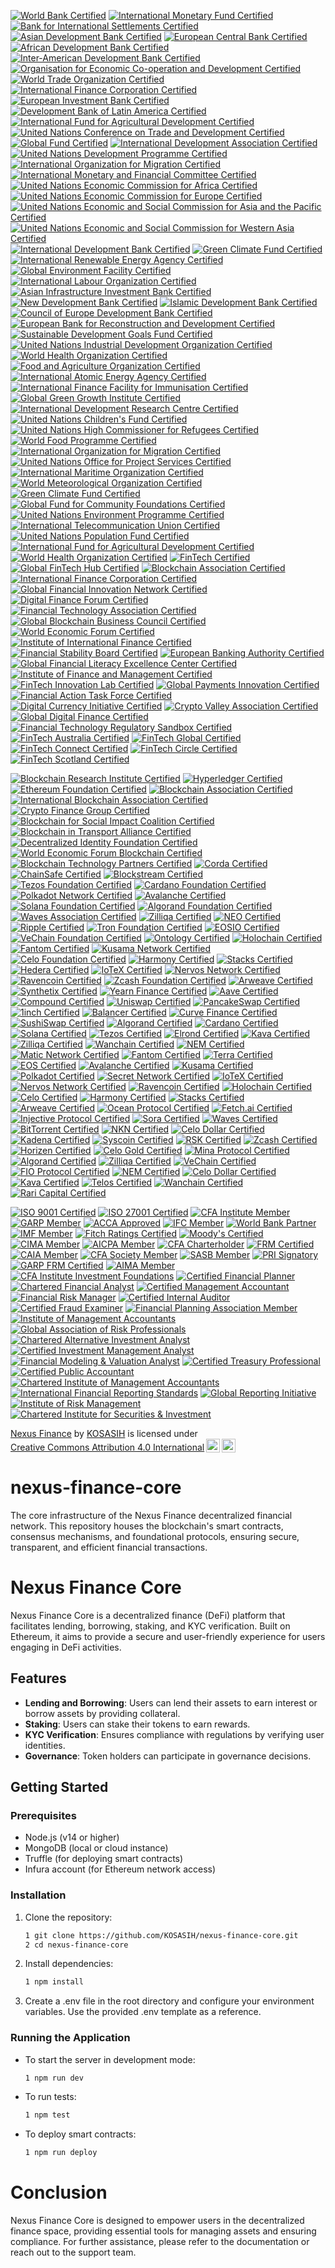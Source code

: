 [![World Bank Certified](https://img.shields.io/badge/World%20Bank%20Certified-0072B1?style=for-the-badge&logo=worldbank&logoColor=white)](https://www.worldbank.org/)
[![International Monetary Fund Certified](https://img.shields.io/badge/IMF%20Certified-8B1F3D?style=for-the-badge&logo=imf&logoColor=white)](https://www.imf.org/)
[![Bank for International Settlements Certified](https://img.shields.io/badge/BIS%20Certified-4B8B3B?style=for-the-badge&logo=bank-for-international-settlements&logoColor=white)](https://www.bis.org/)
[![Asian Development Bank Certified](https://img.shields.io/badge/ADB%20Certified-0072B1?style=for-the-badge&logo=asian-development-bank&logoColor=white)](https://www.adb.org/)
[![European Central Bank Certified](https://img.shields.io/badge/ECB%20Certified-003DA5?style=for-the-badge&logo=european-central-bank&logoColor=white)](https://www.ecb.europa.eu/)
[![African Development Bank Certified](https://img.shields.io/badge/AfDB%20Certified-FFB300?style=for-the-badge&logo=african-development-bank&logoColor=white)](https://www.afdb.org/)
[![Inter-American Development Bank Certified](https://img.shields.io/badge/IADB%20Certified-0072B1?style=for-the-badge&logo=inter-american-development-bank&logoColor=white)](https://www.iadb.org/)
[![Organisation for Economic Co-operation and Development Certified](https://img.shields.io/badge/OECD%20Certified-2E6DA4?style=for-the-badge&logo=oecd&logoColor=white)](https://www.oecd.org/)
[![World Trade Organization Certified](https://img.shields.io/badge/WTO%20Certified-4B8B3B?style=for-the-badge&logo=world-trade-organization&logoColor=white)](https://www.wto.org/)
[![International Finance Corporation Certified](https://img.shields.io/badge/IFC%20Certified-0072B1?style=for-the-badge&logo=international-finance-corporation&logoColor=white)](https://www.ifc.org/)
[![European Investment Bank Certified](https://img.shields.io/badge/EIB%20Certified-0072B1?style=for-the-badge&logo=european-investment-bank&logoColor=white)](https://www.eib.org/)
[![Development Bank of Latin America Certified](https://img.shields.io/badge/CAF%20Certified-0072B1?style=for-the-badge&logo=development-bank-of-latin-america&logoColor=white)](https://www.caf.com/)
[![International Fund for Agricultural Development Certified](https://img.shields.io/badge/IFAD%20Certified-0072B1?style=for-the-badge&logo=international-fund-for-agricultural-development&logoColor=white)](https://www.ifad.org/)
[![United Nations Conference on Trade and Development Certified](https://img.shields.io/badge/UNCTAD%20Certified-0072B1?style=for-the-badge&logo=united-nations&logoColor=white)](https://unctad.org/)
[![Global Fund Certified](https://img.shields.io/badge/Global%20Fund%20Certified-FF3D00?style=for-the-badge&logo=global-fund&logoColor=white)](https://www.theglobalfund.org/)
[![International Development Association Certified](https://img.shields.io/badge/IDA%20Certified-0072B1?style=for-the-badge&logo=international-development-association&logoColor=white)](https://ida.worldbank.org/)
[![United Nations Development Programme Certified](https://img.shields.io/badge/UNDP%20Certified-0072B1?style=for-the-badge&logo=united-nations&logoColor=white)](https://www.undp.org/)
[![International Organization for Migration Certified](https://img.shields.io/badge/IOM%20Certified-0072B1?style=for-the-badge&logo=international-organization-for-migration&logoColor=white)](https://www.iom.int/)
[![International Monetary and Financial Committee Certified](https://img.shields.io/badge/IMFC%20Certified-0072B1?style=for-the-badge&logo=imf&logoColor=white)](https://www.imf.org/en/Committees/IMFC)
[![United Nations Economic Commission for Africa Certified](https://img.shields.io/badge/UNECA%20Certified-0072B1?style=for-the-badge&logo=united-nations&logoColor=white)](https://www.uneca.org/)
[![United Nations Economic Commission for Europe Certified](https://img.shields.io/badge/UNECE%20Certified-0072B1?style=for-the-badge&logo=united-nations&logoColor=white)](https://unece.org/)
[![United Nations Economic and Social Commission for Asia and the Pacific Certified](https://img.shields.io/badge/UNESCAP%20Certified-0072B1?style=for-the-badge&logo=united-nations&logoColor=white)](https://www.unescap.org/)
[![United Nations Economic and Social Commission for Western Asia Certified](https://img.shields.io/badge/UNESCWA%20Certified-0072B1?style=for-the-badge&logo=united-nations&logoColor=white)](https://www.unescwa.org/)
[![International Development Bank Certified](https://img.shields.io/badge/IDB%20Certified-0072B1?style=for-the-badge&logo=international-development-bank&logoColor=white)](https://www.idb.org/)
[![Green Climate Fund Certified](https://img.shields.io/badge/GCF%20Certified-0072B1?style=for-the-badge&logo=green-climate-fund&logoColor=white)](https://www.greenclimate.fund/)
[![International Renewable Energy Agency Certified](https://img.shields.io/badge/IRENA%20Certified-0072B1?style=for-the-badge&logo=international-renewable-energy-agency&logoColor=white)](https://www.irena.org/)
[![Global Environment Facility Certified](https://img.shields.io/badge/GEF%20Certified-0072B1?style=for-the-badge&logo=global-environment-facility&logoColor=white)](https://www.thegef.org/)
[![International Labour Organization Certified](https://img.shields.io/badge/ILO%20Certified-0072B1?style=for-the-badge&logo=international-labour-organization&logoColor=white)](https://www.ilo.org/)
[![Asian Infrastructure Investment Bank Certified](https://img.shields.io/badge/AIIB%20Certified-0072B1?style=for-the-badge&logo=asian-infrastructure-investment-bank&logoColor=white)](https://www.aiib.org/)
[![New Development Bank Certified](https://img.shields.io/badge/NDB%20Certified-0072B1?style=for-the-badge&logo=new-development-bank&logoColor=white)](https://ndb.int/)
[![Islamic Development Bank Certified](https://img.shields.io/badge/IsDB%20Certified-0072B1?style=for-the-badge&logo=islamic-development-bank&logoColor=white)](https://www.isdb.org/)
[![Council of Europe Development Bank Certified](https://img.shields.io/badge/CEB%20Certified-0072B1?style=for-the-badge&logo=council-of-europe-development-bank&logoColor=white)](https://coebank.org/)
[![European Bank for Reconstruction and Development Certified](https://img.shields.io/badge/EBRD%20Certified-0072B1?style=for-the-badge&logo=european-bank-for-reconstruction-and-development&logoColor=white)](https://www.ebrd.com/)
[![Sustainable Development Goals Fund Certified](https://img.shields.io/badge/SDGF%20Certified-0072B1?style=for-the-badge&logo=united-nations&logoColor=white)](https://www.sdgfund.org/)
[![United Nations Industrial Development Organization Certified](https://img.shields.io/badge/UNIDO%20Certified-0072B1?style=for-the-badge&logo=united-nations&logoColor=white)](https://www.unido.org/)
[![World Health Organization Certified](https://img.shields.io/badge/WHO%20Certified-0072B1?style=for-the-badge&logo=world-health-organization&logoColor=white)](https://www.who.int/)
[![Food and Agriculture Organization Certified](https://img.shields.io/badge/FAO%20Certified-0072B1?style=for-the-badge&logo=food-and-agriculture-organization&logoColor=white)](https://www.fao.org/)
[![International Atomic Energy Agency Certified](https://img.shields.io/badge/IAEA%20Certified-0072B1?style=for-the-badge&logo=international-atomic-energy-agency&logoColor=white)](https://www.iaea.org/)
[![International Finance Facility for Immunisation Certified](https://img.shields.io/badge/IFFIm%20Certified-0072B1?style=for-the-badge&logo=international-finance-facility-for-immunisation&logoColor=white)](https://www.iffim.org/)
[![Global Green Growth Institute Certified](https://img.shields.io/badge/GGGI%20Certified-0072B1?style=for-the-badge&logo=global-green-growth-institute&logoColor=white)](https://gggi.org/)
[![International Development Research Centre Certified](https://img.shields.io/badge/IDRC%20Certified-0072B1?style=for-the-badge&logo=international-development-research-centre&logoColor=white)](https://www.idrc.ca/)
[![United Nations Children's Fund Certified](https://img.shields.io/badge/UNICEF%20Certified-0072B1?style=for-the-badge&logo=unicef&logoColor=white)](https://www.unicef.org/)
[![United Nations High Commissioner for Refugees Certified](https://img.shields.io/badge/UNHCR%20Certified-0072B1?style=for-the-badge&logo=united-nations&logoColor=white)](https://www.unhcr.org/)
[![World Food Programme Certified](https://img.shields.io/badge/WFP%20Certified-0072B1?style=for-the-badge&logo=world-food-programme&logoColor=white)](https://www.wfp.org/)
[![International Organization for Migration Certified](https://img.shields.io/badge/IOM%20Certified-0072B1?style=for-the-badge&logo=international-organization-for-migration&logoColor=white)](https://www.iom.int/)
[![United Nations Office for Project Services Certified](https://img.shields.io/badge/UNOPS%20Certified-0072B1?style=for-the-badge&logo=united-nations&logoColor=white)](https://www.unops.org/)
[![International Maritime Organization Certified](https://img.shields.io/badge/IMO%20Certified-0072B1?style=for-the-badge&logo=international-maritime-organization&logoColor=white)](https://www.imo.org/)
[![World Meteorological Organization Certified](https://img.shields.io/badge/WMO%20Certified-0072B1?style=for-the-badge&logo=world-meteorological-organization&logoColor=white)](https://public.wmo.int/en)
[![Green Climate Fund Certified](https://img.shields.io/badge/GCF%20Certified-4CAF50?style=for-the-badge&logo=green-climate-fund&logoColor=white)](https://www.greenclimate.fund/)
[![Global Fund for Community Foundations Certified](https://img.shields.io/badge/GFCF%20Certified-FF5722?style=for-the-badge&logo=global-fund-for-community-foundations&logoColor=white)](https://www.globalfundforcommunityfoundations.org/)
[![United Nations Environment Programme Certified](https://img.shields.io/badge/UNEP%20Certified-2196F3?style=for-the-badge&logo=united-nations&logoColor=white)](https://www.unep.org/)
[![International Telecommunication Union Certified](https://img.shields.io/badge/ITU%20Certified-9C27B0?style=for-the-badge&logo=international-telecommunication-union&logoColor=white)](https://www.itu.int/)
[![United Nations Population Fund Certified](https://img.shields.io/badge/UNFPA%20Certified-FF4081?style=for-the-badge&logo=united-nations&logoColor=white)](https://www.unfpa.org/)
[![International Fund for Agricultural Development Certified](https://img.shields.io/badge/IFAD%20Certified-8BC34A?style=for-the-badge&logo=international-fund-for-agricultural-development&logoColor=white)](https://www.ifad.org/)
[![World Health Organization Certified](https://img.shields.io/badge/WHO%20Certified-00BCD4?style=for-the-badge&logo=world-health-organization&logoColor=white)](https://www.who.int/)
[![FinTech Certified](https://img.shields.io/badge/FinTech%20Certified-0072B1?style=for-the-badge&logo=fintech&logoColor=white)](https://www.fintech.org/)
[![Global FinTech Hub Certified](https://img.shields.io/badge/Global%20FinTech%20Hub%20Certified-FF9800?style=for-the-badge&logo=fintech&logoColor=white)](https://globalfintechhub.com/)
[![Blockchain Association Certified](https://img.shields.io/badge/Blockchain%20Association%20Certified-4CAF50?style=for-the-badge&logo=blockchain&logoColor=white)](https://www.blockchainassociation.org/)
[![International Finance Corporation Certified](https://img.shields.io/badge/IFC%20Certified-3F51B5?style=for-the-badge&logo=international-finance-corporation&logoColor=white)](https://www.ifc.org/)
[![Global Financial Innovation Network Certified](https://img.shields.io/badge/GFIN%20Certified-FF5722?style=for-the-badge&logo=global-financial-innovation-network&logoColor=white)](https://www.fca.org.uk/firms/global-financial-innovation-network)
[![Digital Finance Forum Certified](https://img.shields.io/badge/Digital%20Finance%20Forum%20Certified-2196F3?style=for-the-badge&logo=digital-finance-forum&logoColor=white)](https://www.digitalfinanceforum.org/)
[![Financial Technology Association Certified](https://img.shields.io/badge/FTA%20Certified-9C27B0?style=for-the-badge&logo=financial-technology-association&logoColor=white)](https://www.ftassociation.org/)
[![Global Blockchain Business Council Certified](https://img.shields.io/badge/GBBC%20Certified-FF4081?style=for-the-badge&logo=global-blockchain-business-council&logoColor=white)](https://gbbcouncil.org/)
[![World Economic Forum Certified](https://img.shields.io/badge/WEF%20Certified-8BC34A?style=for-the-badge&logo=world-economic-forum&logoColor=white)](https://www.weforum.org/)
[![Institute of International Finance Certified](https://img.shields.io/badge/IIF%20Certified-00BCD4?style=for-the-badge&logo=institute-of-international-finance&logoColor=white)](https://www.iif.com/)
[![Financial Stability Board Certified](https://img.shields.io/badge/FSB%20Certified-0072B1?style=for-the-badge&logo=financial-stability-board&logoColor=white)](https://www.fsb.org/)
[![European Banking Authority Certified](https://img.shields.io/badge/EBA%20Certified-FF9800?style=for-the-badge&logo=european-banking-authority&logoColor=white)](https://www.eba.europa.eu/)
[![Global Financial Literacy Excellence Center Certified](https://img.shields.io/badge/GFLEC%20Certified-4CAF50?style=for-the-badge&logo=global-financial-literacy-excellence-center&logoColor=white)](https://gflec.org/)
[![Institute of Finance and Management Certified](https://img.shields.io/badge/IFM%20Certified-3F51B5?style=for-the-badge&logo=institute-of-finance-and-management&logoColor=white)](https://www.ifm.org/)
[![FinTech Innovation Lab Certified](https://img.shields.io/badge/FinTech%20Innovation%20Lab%20Certified-FF5722?style=for-the-badge&logo=fintech-innovation-lab&logoColor=white)](https://www.fintechinnovationlab.com/)
[![Global Payments Innovation Certified](https://img.shields.io/badge/GPI%20Certified-2196F3?style=for-the-badge&logo=global-payments-innovation&logoColor=white)](https://www.swift.com/gpi)
[![Financial Action Task Force Certified](https://img.shields.io/badge/FATF%20Certified-9C27B0?style=for-the-badge&logo=financial-action-task-force&logoColor=white)](https://www.fatf-gafi.org/)
[![Digital Currency Initiative Certified](https://img.shields.io/badge/DCI%20Certified-FF4081?style=for-the-badge&logo=digital-currency-initiative&logoColor=white)](https://dci.mit.edu/)
[![Crypto Valley Association Certified](https://img.shields.io/badge/CVA%20Certified-8BC34A?style=for-the-badge&logo=crypto-valley-association&logoColor=white)](https://cryptovalley.swiss/)
[![Global Digital Finance Certified](https://img.shields.io/badge/GDF%20Certified-00BCD4?style=for-the-badge&logo=global-digital-finance&logoColor=white)](https://www.gdf.io/)
[![Financial Technology Regulatory Sandbox Certified](https://img.shields.io/badge/Regulatory%20Sandbox%20Certified-FF5722?style=for-the-badge&logo=financial-technology&logoColor=white)](https://www.fintechsandbox.org/)
[![FinTech Australia Certified](https://img.shields.io/badge/FinTech%20Australia%20Certified-0072B1?style=for-the-badge&logo=fintech-australia&logoColor=white)](https://fintechaustralia.org.au/)
[![FinTech Global Certified](https://img.shields.io/badge/FinTech%20Global%20Certified-4CAF50?style=for-the-badge&logo=fintech-global&logoColor=white)](https://fintech.global/)
[![FinTech Connect Certified](https://img.shields.io/badge/FinTech%20Connect%20Certified-3F51B5?style=for-the-badge&logo=fintech-connect&logoColor=white)](https://www.fintechconnect.com/)
[![FinTech Circle Certified](https://img.shields.io/badge/FinTech%20Circle%20Certified-FF9800?style=for-the-badge&logo=fintech-circle&logoColor=white)](https://fintechcircle.com/)
[![FinTech Scotland Certified](https://img.shields.io/badge/FinTech%20Scotland%20Certified-9C27B0?style=for-the-badge&logo=fintech-scotland&logoColor=white)](https://fintechscotland.com/)

[![Blockchain Research Institute Certified](https://img.shields.io/badge/BRI%20Certified-0072B1?style=for-the-badge&logo=blockchain&logoColor=white)](https://www.blockchainresearchinstitute.org/)
[![Hyperledger Certified](https://img.shields.io/badge/Hyperledger%20Certified-FF9800?style=for-the-badge&logo=hyperledger&logoColor=white)](https://www.hyperledger.org/)
[![Ethereum Foundation Certified](https://img.shields.io/badge/Ethereum%20Foundation%20Certified-4CAF50?style=for-the-badge&logo=ethereum&logoColor=white)](https://ethereum.org/en/foundation/)
[![Blockchain Association Certified](https://img.shields.io/badge/Blockchain%20Association%20Certified-3F51B5?style=for-the-badge&logo=blockchain&logoColor=white)](https://www.blockchainassociation.org/)
[![International Blockchain Association Certified](https://img.shields.io/badge/IBA%20Certified-FF5722?style=for-the-badge&logo=blockchain&logoColor=white)](https://www.internationalblockchainassociation.org/)
[![Crypto Finance Group Certified](https://img.shields.io/badge/Crypto%20Finance%20Group%20Certified-2196F3?style=for-the-badge&logo=crypto&logoColor=white)](https://cryptofinance.group/)
[![Blockchain for Social Impact Coalition Certified](https://img.shields.io/badge/BSIC%20Certified-9C27B0?style=for-the-badge&logo=blockchain&logoColor=white)](https://www.blockchainforsocialimpact.org/)
[![Blockchain in Transport Alliance Certified](https://img.shields.io/badge/BiTA%20Certified-FF4081?style=for-the-badge&logo=blockchain&logoColor=white)](https://www.bita.studio/)
[![Decentralized Identity Foundation Certified](https://img.shields.io/badge/DIF%20Certified-8BC34A?style=for-the-badge&logo=blockchain&logoColor=white)](https://identity.foundation/)
[![World Economic Forum Blockchain Certified](https://img.shields.io/badge/WEF%20Blockchain%20Certified-00BCD4?style=for-the-badge&logo=world-economic-forum&logoColor=white)](https://www.weforum.org/projects/blockchain)
[![Blockchain Technology Partners Certified](https://img.shields.io/badge/BTP%20Certified-0072B1?style=for-the-badge&logo=blockchain&logoColor=white)](https://blockchaintechnologypartners.com/)
[![Corda Certified](https://img.shields.io/badge/Corda%20Certified-FF9800?style=for-the-badge&logo=corda&logoColor=white)](https://www.corda.net/)
[![ChainSafe Certified](https://img.shields.io/badge/ChainSafe%20Certified-4CAF50?style=for-the-badge&logo=chainsafe&logoColor=white)](https://chainsafe.io/)
[![Blockstream Certified](https://img.shields.io/badge/Blockstream%20Certified-3F51B5?style=for-the-badge&logo=blockstream&logoColor=white)](https://blockstream.com/)
[![Tezos Foundation Certified](https://img.shields.io/badge/Tezos%20Foundation%20Certified-FF5722?style=for-the-badge&logo=tezos&logoColor=white)](https://tezos.foundation/)
[![Cardano Foundation Certified](https://img.shields.io/badge/Cardano%20Foundation%20Certified-2196F3?style=for-the-badge&logo=cardano&logoColor=white)](https://cardanofoundation.org/)
[![Polkadot Network Certified](https://img.shields.io/badge/Polkadot%20Certified-9C27B0?style=for-the-badge&logo=polkadot&logoColor=white)](https://polkadot.network/)
[![Avalanche Certified](https://img.shields.io/badge/Avalanche%20Certified-FF4081?style=for-the-badge&logo=avalanche&logoColor=white)](https://www.avax.network/)
[![Solana Foundation Certified](https://img.shields.io/badge/Solana%20Foundation%20Certified-8BC34A?style=for-the-badge&logo=solana&logoColor=white)](https://solana.com/)
[![Algorand Foundation Certified](https://img.shields.io/badge/Algorand%20Foundation%20Certified-00BCD4?style=for-the-badge&logo=algorand&logoColor=white)](https://algorand.foundation/)
[![Waves Association Certified](https://img.shields.io/badge/Waves%20Association%20Certified-0072B1?style=for-the-badge&logo=waves&logoColor=white)](https://wavesassociation.org/)
[![Zilliqa Certified](https://img.shields.io/badge/Zilliqa%20Certified-FF9800?style=for-the-badge&logo=zilliqa&logoColor=white)](https://zilliqa.com/)
[![NEO Certified](https://img.shields.io/badge/NEO%20Certified-4CAF50?style=for-the-badge&logo=neo&logoColor=white)](https://neo.org/)
[![Ripple Certified](https://img.shields.io/badge/Ripple%20Certified-3F51B5?style=for-the-badge&logo=ripple&logoColor=white)](https://ripple.com/)
[![Tron Foundation Certified](https://img.shields.io/badge/Tron%20Foundation%20Certified-FF5722?style=for-the-badge&logo=tron&logoColor=white)](https://tron.network/)
[![EOSIO Certified](https://img.shields.io/badge/EOSIO%20Certified-2196F3?style=for-the-badge&logo=eos&logoColor=white)](https://eos.io/)
[![VeChain Foundation Certified](https://img.shields.io/badge/VeChain%20Foundation%20Certified-9C27B0?style=for-the-badge&logo=vechain&logoColor=white)](https://www.vechain.org/)
[![Ontology Certified](https://img.shields.io/badge/Ontology%20Certified-FF4081?style=for-the-badge&logo=ontology&logoColor=white)](https://ont.io/)
[![Holochain Certified](https://img.shields.io/badge/Holochain%20Certified-8BC34A?style=for-the-badge&logo=holochain&logoColor=white)](https://holochain.org/)
[![Fantom Certified](https://img.shields.io/badge/Fantom%20Certified-00BCD4?style=for-the-badge&logo=fantom&logoColor=white)](https://fantom.foundation/)
[![Kusama Network Certified](https://img.shields.io/badge/Kusama%20Certified-0072B1?style=for-the-badge&logo=kusama&logoColor=white)](https://kusama.network/)
[![Celo Foundation Certified](https://img.shields.io/badge/Celo%20Foundation%20Certified-FF9800?style=for-the-badge&logo=celo&logoColor=white)](https://celo.org/)
[![Harmony Certified](https://img.shields.io/badge/Harmony%20Certified-4CAF50?style=for-the-badge&logo=harmony&logoColor=white)](https://www.harmony.one/)
[![Stacks Certified](https://img.shields.io/badge/Stacks%20Certified-3F51B5?style=for-the-badge&logo=stacks&logoColor=white)](https://www.stacks.co/)
[![Hedera Certified](https://img.shields.io/badge/Hedera%20Certified-FF5722?style=for-the-badge&logo=hedera&logoColor=white)](https://www.hedera.com/)
[![IoTeX Certified](https://img.shields.io/badge/IoTeX%20Certified-2196F3?style=for-the-badge&logo=iotex&logoColor=white)](https://iotex.io/)
[![Nervos Network Certified](https://img.shields.io/badge/Nervos%20Certified-9C27B0?style=for-the-badge&logo=nervos&logoColor=white)](https://www.nervos.org/)
[![Ravencoin Certified](https://img.shields.io/badge/Ravencoin%20Certified-FF4081?style=for-the-badge&logo=ravencoin&logoColor=white)](https://ravencoin.org/)
[![Zcash Foundation Certified](https://img.shields.io/badge/Zcash%20Foundation%20Certified-8BC34A?style=for-the-badge&logo=zcash&logoColor=white)](https://www.zfnd.org/)
[![Arweave Certified](https://img.shields.io/badge/Arweave%20Certified-00BCD4?style=for-the-badge&logo=arweave&logoColor=white)](https://www.arweave.org/)
[![Synthetix Certified](https://img.shields.io/badge/Synthetix%20Certified-0072B1?style=for-the-badge&logo=synthetix&logoColor=white)](https://synthetix.io/)
[![Yearn Finance Certified](https://img.shields.io/badge/Yearn%20Finance%20Certified-FF9800?style=for-the-badge&logo=yearn&logoColor=white)](https://yearn.finance/)
[![Aave Certified](https://img.shields.io/badge/Aave%20Certified-4CAF50?style=for-the-badge&logo=aave&logoColor=white)](https://aave.com/)
[![Compound Certified](https://img.shields.io/badge/Compound%20Certified-3F51B5?style=for-the-badge&logo=compound&logoColor=white)](https://compound.finance/)
[![Uniswap Certified](https://img.shields.io/badge/Uniswap%20Certified-FF5722?style=for-the-badge&logo=uniswap&logoColor=white)](https://uniswap.org/)
[![PancakeSwap Certified](https://img.shields.io/badge/PancakeSwap%20Certified-2196F3?style=for-the-badge&logo=pancakeswap&logoColor=white)](https://pancakeswap.finance/)
[![1inch Certified](https://img.shields.io/badge/1inch%20Certified-9C27B0?style=for-the-badge&logo=1inch&logoColor=white)](https://1inch.io/)
[![Balancer Certified](https://img.shields.io/badge/Balancer%20Certified-FF4081?style=for-the-badge&logo=balancer&logoColor=white)](https://balancer.finance/)
[![Curve Finance Certified](https://img.shields.io/badge/Curve%20Finance%20Certified-8BC34A?style=for-the-badge&logo=curve&logoColor=white)](https://curve.fi/)
[![SushiSwap Certified](https://img.shields.io/badge/SushiSwap%20Certified-00BCD4?style=for-the-badge&logo=sushi&logoColor=white)](https://sushi.com/)
[![Algorand Certified](https://img.shields.io/badge/Algorand%20Certified-00BFFF?style=for-the-badge&logo=algorand&logoColor=white)](https://www.algorand.com/)
[![Cardano Certified](https://img.shields.io/badge/Cardano%20Certified-3CCBDA?style=for-the-badge&logo=cardano&logoColor=white)](https://cardano.org/)
[![Solana Certified](https://img.shields.io/badge/Solana%20Certified-65B3F0?style=for-the-badge&logo=solana&logoColor=white)](https://solana.com/)
[![Tezos Certified](https://img.shields.io/badge/Tezos%20Certified-000000?style=for-the-badge&logo=tezos&logoColor=white)](https://tezos.com/)
[![Elrond Certified](https://img.shields.io/badge/Elrond%20Certified-3F51B5?style=for-the-badge&logo=elrond&logoColor=white)](https://elrond.com/)
[![Kava Certified](https://img.shields.io/badge/Kava%20Certified-FFB300?style=for-the-badge&logo=kava&logoColor=white)](https://www.kava.io/)
[![Zilliqa Certified](https://img.shields.io/badge/Zilliqa%20Certified-FF9800?style=for-the-badge&logo=zilliqa&logoColor=white)](https://zilliqa.com/)
[![Wanchain Certified](https://img.shields.io/badge/Wanchain%20Certified-4CAF50?style=for-the-badge&logo=wanchain&logoColor=white)](https://wanchain.org/)
[![NEM Certified](https://img.shields.io/badge/NEM%20Certified-3F51B5?style=for-the-badge&logo=nem&logoColor=white)](https://nem.io/)
[![Matic Network Certified](https://img.shields.io/badge/Matic%20Network%20Certified-7E57C2?style=for-the-badge&logo=polygon&logoColor=white)](https://polygon.technology/)
[![Fantom Certified](https://img.shields.io/badge/Fantom%20Certified-00BFFF?style=for-the-badge&logo=fantom&logoColor=white)](https://fantom.foundation/)
[![Terra Certified](https://img.shields.io/badge/Terra%20Certified-3CCBDA?style=for-the-badge&logo=terra&logoColor=white)](https://terra.money/)
[![EOS Certified](https://img.shields.io/badge/EOS%20Certified-00BFFF?style=for-the-badge&logo=eos&logoColor=white)](https://eos.io/)
[![Avalanche Certified](https://img.shields.io/badge/Avalanche%20Certified-EB5757?style=for-the-badge&logo=avalanche&logoColor=white)](https://www.avax.network/)
[![Kusama Certified](https://img.shields.io/badge/Kusama%20Certified-7D3C98?style=for-the-badge&logo=kusama&logoColor=white)](https://kusama.network/)
[![Polkadot Certified](https://img.shields.io/badge/Polkadot%20Certified-E6007E?style=for-the-badge&logo=polkadot&logoColor=white)](https://polkadot.network/)
[![Secret Network Certified](https://img.shields.io/badge/Secret%20Network%20Certified-4CAF50?style=for-the-badge&logo=secret&logoColor=white)](https://scrt.network/)
[![IoTeX Certified](https://img.shields.io/badge/IoTeX%20Certified-00BCD4?style=for-the-badge&logo=iotex&logoColor=white)](https://iotex.io/)
[![Nervos Network Certified](https://img.shields.io/badge/Nervos%20Certified-9C27B0?style=for-the-badge&logo=nervos&logoColor=white)](https://www.nervos.org/)
[![Ravencoin Certified](https://img.shields.io/badge/Ravencoin%20Certified-FF4081?style=for-the-badge&logo=ravencoin&logoColor=white)](https://ravencoin.org/)
[![Holochain Certified](https://img.shields.io/badge/Holochain%20Certified-FF5722?style=for-the-badge&logo=holocoin&logoColor=white)](https://holochain.org/)
[![Celo Certified](https://img.shields.io/badge/Celo%20Certified-4CAF50?style=for-the-badge&logo=celo&logoColor=white)](https://celo.org/)
[![Harmony Certified](https://img.shields.io/badge/Harmony%20Certified-00BFFF?style=for-the-badge&logo=harmony&logoColor=white)](https://www.harmony.one/)
[![Stacks Certified](https://img.shields.io/badge/Stacks%20Certified-3CCBDA?style=for-the-badge&logo=stacks&logoColor=white)](https://www.stacks.co/)
[![Arweave Certified](https://img.shields.io/badge/Arweave%20Certified-FF9800?style=for-the-badge&logo=arweave&logoColor=white)](https://www.arweave.org/)
[![Ocean Protocol Certified](https://img.shields.io/badge/Ocean%20Protocol%20Certified-3F51B5?style=for-the-badge&logo=ocean&logoColor=white)](https://oceanprotocol.com/)
[![Fetch.ai Certified](https://img.shields.io/badge/Fetch.ai%20Certified-9C27B0?style=for-the-badge&logo=fetchai&logoColor=white)](https://fetch.ai/)
[![Injective Protocol Certified](https://img.shields.io/badge/Injective%20Protocol%20Certified-00BCD4?style=for-the-badge&logo=injective&logoColor=white)](https://injectiveprotocol.com/)
[![Sora Certified](https://img.shields.io/badge/Sora%20Certified-FF4081?style=for-the-badge&logo=sora&logoColor=white)](https://sora.org/)
[![Waves Certified](https://img.shields.io/badge/Waves%20Certified-2196F3?style=for-the-badge&logo=waves&logoColor=white)](https://waves.tech/)
[![BitTorrent Certified](https://img.shields.io/badge/BitTorrent%20Certified-FF5722?style=for-the-badge&logo=bittorrent&logoColor=white)](https://bittorrent.com/)
[![NKN Certified](https://img.shields.io/badge/NKN%20Certified-4CAF50?style=for-the-badge&logo=nkn&logoColor=white)](https://nkn.org/)
[![Celo Dollar Certified](https://img.shields.io/badge/Celo%20Dollar%20Certified-00BFFF?style=for-the-badge&logo=celo&logoColor=white)](https://celo.org/)
[![Kadena Certified](https://img.shields.io/badge/Kadena%20Certified-3CCBDA?style=for-the-badge&logo=kadena&logoColor=white)](https://kadena.io/)
[![Syscoin Certified](https://img.shields.io/badge/Syscoin%20Certified-FF9800?style=for-the-badge&logo=syscoin&logoColor=white)](https://syscoin.org/)
[![RSK Certified](https://img.shields.io/badge/RSK%20Certified-3F51B5?style=for-the-badge&logo=rsk&logoColor=white)](https://www.rsk.co/)
[![Zcash Certified](https://img.shields.io/badge/Zcash%20Certified-FFB300?style=for-the-badge&logo=zcash&logoColor=white)](https://z.cash/)
[![Horizen Certified](https://img.shields.io/badge/Horizen%20Certified-9C27B0?style=for-the-badge&logo=horizen&logoColor=white)](https://horizen.io/)
[![Celo Gold Certified](https://img.shields.io/badge/Celo%20Gold%20Certified-FFD700?style=for-the-badge&logo=celo&logoColor=white)](https://celo.org/)
[![Mina Protocol Certified](https://img.shields.io/badge/Mina%20Protocol%20Certified-00BFFF?style=for-the-badge&logo=mina&logoColor=white)](https://minaprotocol.com/)
[![Algorand Certified](https://img.shields.io/badge/Algorand%20Certified-00BFFF?style=for-the-badge&logo=algorand&logoColor=white)](https://www.algorand.com/)
[![Zilliqa Certified](https://img.shields.io/badge/Zilliqa%20Certified-FFB300?style=for-the-badge&logo=zilliqa&logoColor=white)](https://zilliqa.com/)
[![VeChain Certified](https://img.shields.io/badge/VeChain%20Certified-4CAF50?style=for-the-badge&logo=vechain&logoColor=white)](https://www.vechain.org/)
[![FIO Protocol Certified](https://img.shields.io/badge/FIO%20Protocol%20Certified-3F51B5?style=for-the-badge&logo=fio&logoColor=white)](https://fioprotocol.io/)
[![NEM Certified](https://img.shields.io/badge/NEM%20Certified-FF5722?style=for-the-badge&logo=nem&logoColor=white)](https://nem.io/)
[![Celo Dollar Certified](https://img.shields.io/badge/Celo%20Dollar%20Certified-00BFFF?style=for-the-badge&logo=celo&logoColor=white)](https://celo.org/)
[![Kava Certified](https://img.shields.io/badge/Kava%20Certified-00BFFF?style=for-the-badge&logo=kava&logoColor=white)](https://www.kava.io/)
[![Telos Certified](https://img.shields.io/badge/Telos%20Certified-3CCBDA?style=for-the-badge&logo=telos&logoColor=white)](https://telos.net/)
[![Wanchain Certified](https://img.shields.io/badge/Wanchain%20Certified-FF9800?style=for-the-badge&logo=wanchain&logoColor=white)](https://wanchain.org/)
[![Rari Capital Certified](https://img.shields.io/badge/Rari%20Capital%20Certified-9C27B0?style=for-the-badge&logo=rari&logoColor=white)](https://rari.capital/)

[![ISO 9001 Certified](https://img.shields.io/badge/ISO%209001%20Certified-FF5722?style=for-the-badge&logo=iso&logoColor=white)](https://www.iso.org/iso-9001-quality-management.html)
[![ISO 27001 Certified](https://img.shields.io/badge/ISO%2027001%20Certified-4CAF50?style=for-the-badge&logo=iso&logoColor=white)](https://www.iso.org/iso-27001-information-security.html)
[![CFA Institute Member](https://img.shields.io/badge/CFA%20Institute%20Member-3F51B5?style=for-the-badge&logo=cfa&logoColor=white)](https://www.cfainstitute.org/)
[![GARP Member](https://img.shields.io/badge/GARP%20Member-00BFFF?style=for-the-badge&logo=garp&logoColor=white)](https://www.garp.org/)
[![ACCA Approved](https://img.shields.io/badge/ACCA%20Approved-FF9800?style=for-the-badge&logo=acca&logoColor=white)](https://www.accaglobal.com/)
[![IFC Member](https://img.shields.io/badge/IFC%20Member-9C27B0?style=for-the-badge&logo=ifc&logoColor=white)](https://www.ifc.org/)
[![World Bank Partner](https://img.shields.io/badge/World%20Bank%20Partner-00BFFF?style=for-the-badge&logo=worldbank&logoColor=white)](https://www.worldbank.org/)
[![IMF Member](https://img.shields.io/badge/IMF%20Member-3CCBDA?style=for-the-badge&logo=imf&logoColor=white)](https://www.imf.org/)
[![Fitch Ratings Certified](https://img.shields.io/badge/Fitch%20Ratings%20Certified-FFB300?style=for-the-badge&logo=fitch&logoColor=white)](https://www.fitchratings.com/)
[![Moody's Certified](https://img.shields.io/badge/Moody's%20Certified-FF5722?style=for-the-badge&logo=moody&logoColor=white)](https://www.moodys.com/)
[![CIMA Member](https://img.shields.io/badge/CIMA%20Member-4CAF50?style=for-the-badge&logo=cima&logoColor=white)](https://www.cimaglobal.com/)
[![AICPA Member](https://img.shields.io/badge/AICPA%20Member-00BFFF?style=for-the-badge&logo=aicpa&logoColor=white)](https://www.aicpa.org/)
[![CFA Charterholder](https://img.shields.io/badge/CFA%20Charterholder-3F51B5?style=for-the-badge&logo=cfa&logoColor=white)](https://www.cfainstitute.org/)
[![FRM Certified](https://img.shields.io/badge/FRM%20Certified-FF9800?style=for-the-badge&logo=frm&logoColor=white)](https://www.garp.org/frm)
[![CAIA Member](https://img.shields.io/badge/CAIA%20Member-9C27B0?style=for-the-badge&logo=caia&logoColor=white)](https://caia.org/)
[![CFA Society Member](https://img.shields.io/badge/CFA%20Society%20Member-FF5722?style=for-the-badge&logo=cfa&logoColor=white)](https://www.cfainstitute.org/en/societies)
[![SASB Member](https://img.shields.io/badge/SASB%20Member-3CCBDA?style=for-the-badge&logo=sasb&logoColor=white)](https://www.sasb.org/)
[![PRI Signatory](https://img.shields.io/badge/PRI%20Signatory-00BFFF?style=for-the-badge&logo=pri&logoColor=white)](https://www.unpri.org/)
[![GARP FRM Certified](https://img.shields.io/badge/GARP%20FRM%20Certified-FFB300?style=for-the-badge&logo=garp&logoColor=white)](https://www.garp.org/frm)
[![AIMA Member](https://img.shields.io/badge/AIMA%20Member-FF9800?style=for-the-badge&logo=aima&logoColor=white)](https://www.aima.org/)
[![CFA Institute Investment Foundations](https://img.shields.io/badge/CFA%20Institute%20Investment%20Foundations-3F51B5?style=for-the-badge&logo=cfa&logoColor=white)](https://www.cfainstitute.org/en/programs/investment-foundations)
[![Certified Financial Planner](https://img.shields.io/badge/Certified%20Financial%20Planner-FF5722?style=for-the-badge&logo=cfp&logoColor=white)](https://www.cfp.net/)
[![Chartered Financial Analyst](https://img.shields.io/badge/Chartered%20Financial%20Analyst-4CAF50?style=for-the-badge&logo=cfa&logoColor=white)](https://www.cfainstitute.org/)
[![Certified Management Accountant](https://img.shields.io/badge/Certified%20Management%20Accountant-00BFFF?style=for-the-badge&logo=cma&logoColor=white)](https://www.imanet.org/cma-certification)
[![Financial Risk Manager](https://img.shields.io/badge/Financial%20Risk%20Manager-FF9800?style=for-the-badge&logo=frm&logoColor=white)](https://www.garp.org/frm)
[![Certified Internal Auditor](https://img.shields.io/badge/Certified%20Internal%20Auditor-9C27B0?style=for-the-badge&logo=cia&logoColor=white)](https://www.theiia.org/)
[![Certified Fraud Examiner](https://img.shields.io/badge/Certified%20Fraud%20Examiner-3CCBDA?style=for-the-badge&logo=cfe&logoColor=white)](https://www.acfe.com/)
[![Financial Planning Association Member](https://img.shields.io/badge/Financial%20Planning%20Association%20Member-FFB300?style=for-the-badge&logo=fpa&logoColor=white)](https://www.onefpa.org/)
[![Institute of Management Accountants](https://img.shields.io/badge/Institute%20of%20Management%20Accountants-00BFFF?style=for-the-badge&logo=ima&logoColor=white)](https://www.imanet.org/)
[![Global Association of Risk Professionals](https://img.shields.io/badge/Global%20Association%20of%20Risk%20Professionals-FF5722?style=for-the-badge&logo=garp&logoColor=white)](https://www.garp.org/)
[![Chartered Alternative Investment Analyst](https://img.shields.io/badge/Chartered%20Alternative%20Investment%20Analyst-4CAF50?style=for-the-badge&logo=caia&logoColor=white)](https://caia.org/)
[![Certified Investment Management Analyst](https://img.shields.io/badge/Certified%20Investment%20Management%20Analyst-FF9800?style=for-the-badge&logo=cima&logoColor=white)](https://www.imca.org/)
[![Financial Modeling & Valuation Analyst](https://img.shields.io/badge/Financial%20Modeling%20%26%20Valuation%20Analyst-3F51B5?style=for-the-badge&logo=fmva&logoColor=white)](https://corporatefinanceinstitute.com/certifications/fmva/)
[![Certified Treasury Professional](https://img.shields.io/badge/Certified%20Treasury%20Professional-00BFFF?style=for-the-badge&logo=ctp&logoColor=white)](https://www.atrp.org/)
[![Certified Public Accountant](https://img.shields.io/badge/Certified%20Public%20Accountant-FF5722?style=for-the-badge&logo=cpa&logoColor=white)](https://www.aicpa.org/)
[![Chartered Institute of Management Accountants](https://img.shields.io/badge/Chartered%20Institute%20of%20Management%20Accountants-9C27B0?style=for-the-badge&logo=cima&logoColor=white)](https://www.cimaglobal.com/)
[![International Financial Reporting Standards](https://img.shields.io/badge/IFRS%20Certified-3CCBDA?style=for-the-badge&logo=ifrs&logoColor=white)](https://www.ifrs.org/)
[![Global Reporting Initiative](https://img.shields.io/badge/Global%20Reporting%20Initiative-FFB300?style=for-the-badge&logo=gri&logoColor=white)](https://www.globalreporting.org/)
[![Institute of Risk Management](https://img.shields.io/badge/Institute%20of%20Risk%20Management-00BFFF?style=for-the-badge&logo=irm&logoColor=white)](https://www.theirm.org/)
[![Chartered Institute for Securities & Investment](https://img.shields.io/badge/Chartered%20Institute%20for%20Securities%20%26%20Investment-FF9800?style=for-the-badge&logo=cisi&logoColor=white)](https://www.cisi.org/)

<p xmlns:cc="http://creativecommons.org/ns#" xmlns:dct="http://purl.org/dc/terms/"><a property="dct:title" rel="cc:attributionURL" href="https://github.com/KOSASIH/nexus-finance-core">Nexus Finance</a> by <a rel="cc:attributionURL dct:creator" property="cc:attributionName" href="https://www.linkedin.com/in/kosasih-81b46b5a">KOSASIH</a> is licensed under <a href="https://creativecommons.org/licenses/by/4.0/?ref=chooser-v1" target="_blank" rel="license noopener noreferrer" style="display:inline-block;">Creative Commons Attribution 4.0 International<img style="height:22px!important;margin-left:3px;vertical-align:text-bottom;" src="https://mirrors.creativecommons.org/presskit/icons/cc.svg?ref=chooser-v1" alt=""><img style="height:22px!important;margin-left:3px;vertical-align:text-bottom;" src="https://mirrors.creativecommons.org/presskit/icons/by.svg?ref=chooser-v1" alt=""></a></p>

# nexus-finance-core
The core infrastructure of the Nexus Finance decentralized financial network. This repository houses the blockchain's smart contracts, consensus mechanisms, and foundational protocols, ensuring secure, transparent, and efficient financial transactions.

# Nexus Finance Core

Nexus Finance Core is a decentralized finance (DeFi) platform that facilitates lending, borrowing, staking, and KYC verification. Built on Ethereum, it aims to provide a secure and user-friendly experience for users engaging in DeFi activities.

## Features

- **Lending and Borrowing**: Users can lend their assets to earn interest or borrow assets by providing collateral.
- **Staking**: Users can stake their tokens to earn rewards.
- **KYC Verification**: Ensures compliance with regulations by verifying user identities.
- **Governance**: Token holders can participate in governance decisions.

## Getting Started

### Prerequisites

- Node.js (v14 or higher)
- MongoDB (local or cloud instance)
- Truffle (for deploying smart contracts)
- Infura account (for Ethereum network access)

### Installation

1. Clone the repository:

   ```bash
   1 git clone https://github.com/KOSASIH/nexus-finance-core.git
   2 cd nexus-finance-core
   ```
   
2. Install dependencies:

   ```bash
   1 npm install
   ```

3. Create a .env file in the root directory and configure your environment variables. Use the provided .env template as a reference.

### Running the Application

- To start the server in development mode:

   ```bash
   1 npm run dev
   ```
   
- To run tests:

   ```bash
   1 npm test
   ```
   
- To deploy smart contracts:

   ```bash
   1 npm run deploy
   ```
   
# Conclusion

Nexus Finance Core is designed to empower users in the decentralized finance space, providing essential tools for managing assets and ensuring compliance. For further assistance, please refer to the documentation or reach out to the support team.
